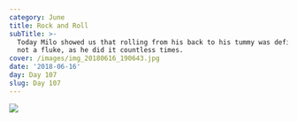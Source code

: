 ```yaml
---
category: June
title: Rock and Roll
subTitle: >-
  Today Milo showed us that rolling from his back to his tummy was definitely
  not a fluke, as he did it countless times. 
cover: /images/img_20180616_190643.jpg
date: '2018-06-16'
day: Day 107
slug: Day 107
---
```

![](/images/img_20180616_190643.jpg)
